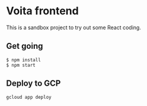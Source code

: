 # Voita frontend

This is a sandbox project to try out some React coding. 

## Get going

```
$ npm install
$ npm start
```
## Deploy to GCP

```
gcloud app deploy
```
